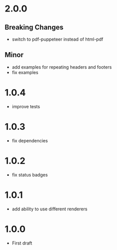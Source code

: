 # 2.0.0
## Breaking Changes
* switch to pdf-puppeteer instead of html-pdf
## Minor
* add examples for repeating headers and footers
* fix examples

# 1.0.4
* improve tests

# 1.0.3
* fix dependencies

# 1.0.2
* fix status badges

# 1.0.1
* add ability to use different renderers

# 1.0.0
* First draft
